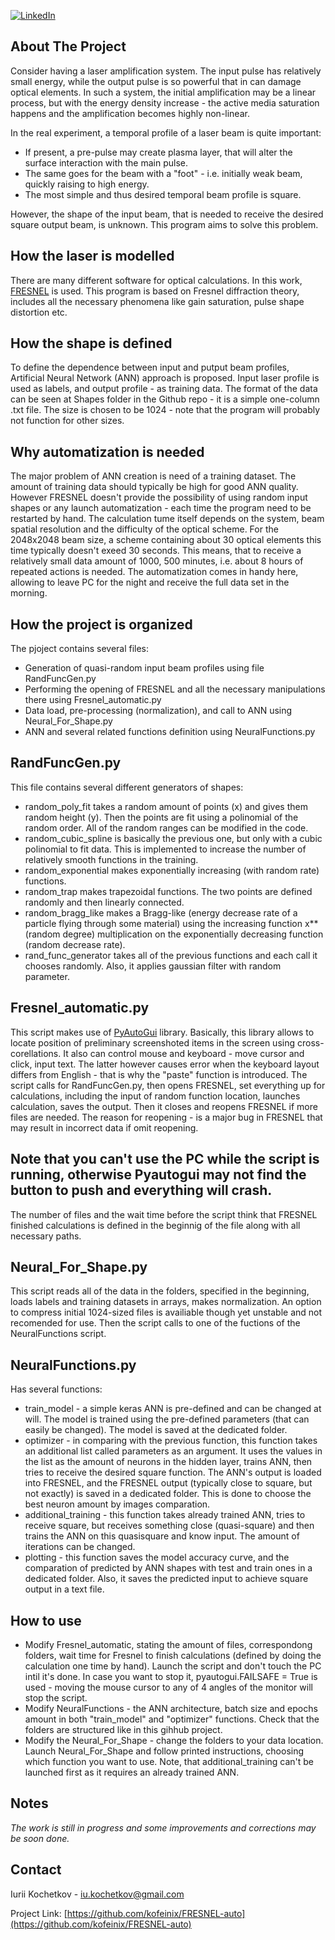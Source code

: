 
[![LinkedIn][linkedin-shield]][linkedin-url]





<!-- ABOUT THE PROJECT -->
## About The Project

Consider having a laser amplification system. The input pulse has relatively small energy, while the output pulse is so powerful that in can damage optical elements.
In such a system, the initial amplification may be a linear process, but with the energy density increase - the active media saturation happens and the amplification becomes highly non-linear.

In the real experiment, a temporal profile of a laser beam is quite important:
* If present, a pre-pulse may create plasma layer, that will alter the surface interaction with the main pulse.
* The same goes for the beam with a "foot" - i.e. initially weak beam, quickly raising to high energy.
* The most simple and thus desired temporal beam profile is square.

However, the shape of the input beam, that is needed to receive the desired square output beam, is unknown. This program aims to solve this problem.


## How the laser is modelled

There are many different software for optical calculations. In this work, [FRESNEL](http://www.wavesimsoft.ru/) is used. 
This program is based on Fresnel diffraction theory, includes all the necessary phenomena like gain saturation, pulse shape distortion etc.

## How the shape is defined

To define the dependence between input and putput beam profiles, Artificial Neural Network (ANN) approach is proposed. 
Input laser profile is used as labels, and output profile - as training data.
The format of the data can be seen at Shapes folder in the Github repo - it is a simple one-column .txt file. The size is chosen to be 1024 - note that the program will probably not function for other sizes.

## Why automatization is needed

The major problem of ANN creation is need of a training dataset. The amount of training data should typically be high for good ANN quality. However FRESNEL doesn't provide the possibility of using random input shapes or any launch automatization - each time the program need to be restarted by hand.
The calculation tume itself depends on the system, beam spatial resolution and the difficulty of the optical scheme. For the 2048x2048 beam size, a scheme containing about 30 optical elements this time typically doesn't exeed 30 seconds.
This means, that to receive a relatively small data amount of 1000, 500 minutes, i.e. about 8 hours of repeated actions is needed.
The automatization comes in handy here, allowing to leave PC for the night and receive the full data set in the morning. 

## How the project is organized

The pjoject contains several files:
* Generation of quasi-random input beam profiles using file RandFuncGen.py
* Performing the opening of FRESNEL and all the necessary manipulations there using Fresnel_automatic.py
* Data load, pre-processing (normalization), and call to ANN using Neural_For_Shape.py
* ANN and several related functions definition using NeuralFunctions.py

## RandFuncGen.py

This file contains several different generators of shapes: 
* random_poly_fit takes a random amount of points (x) and gives them random height (y). Then the points are fit using a polinomial of the random order. All of the random ranges can be modified in the code.
* random_cubic_spline is basically the previous one, but only with a cubic polinomial to fit data. This is implemented to increase the number of relatively smooth functions in the training.
* random_exponential makes exponentially increasing (with random rate) functions. 
* random_trap makes trapezoidal functions. The two points are defined randomly and then linearly connected.
* random_bragg_like makes a Bragg-like (energy decrease rate of a particle flying through some material) using the increasing function x**(random degree) multiplication on the exponentially decreasing function (random decrease rate).
* rand_func_generator takes all of the previous functions and each call it chooses randomly. Also, it applies gaussian filter with random parameter.

## Fresnel_automatic.py

This script makes use of [PyAutoGui](https://pyautogui.readthedocs.io/en/latest/) library. Basically, this library allows to locate position of preliminary screenshoted items in the screen using cross-corellations.
It also can control mouse and keyboard - move cursor and click, input text. The latter however causes error when the keyboard layout differs from English - that is why the "paste" function is introduced.
The script calls for RandFuncGen.py, then opens FRESNEL, set everything up for calculations, including the input of random function location, launches calculation, saves the output. Then it closes and reopens FRESNEL if more files are needed. The reason for reopening - is a major bug in FRESNEL that may result in incorrect data if omit reopening.
## Note that you can't use the PC while the script is running, otherwise Pyautogui may not find the button to push and everything will crash.
The number of files and the wait time before the script think that FRESNEL finished calculations is defined in the beginnig of the file along with all necessary paths.

## Neural_For_Shape.py

This script reads all of the data in the folders, specified in the beginning, loads labels and training datasets in arrays, makes normalization.
An option to compress initial 1024-sized files is availiable though yet unstable and not recomended for use.
Then the script calls to one of the fuctions of the NeuralFunctions script.


## NeuralFunctions.py
Has several functions:
* train_model - a simple keras ANN is pre-defined and can be changed at will. The model is trained using the pre-defined parameters (that can easily be changed). The model is saved at the dedicated folder.
* optimizer - in comparing with the previous function, this function takes an additional list called parameters as an argument. It uses the values in the list as the amount of neurons in the hidden layer, trains ANN, then tries to receive the desired square function. The ANN's output is loaded into FRESNEL, and the FRESNEL output (typically close to square, but not exactly) is saved in a dedicated folder. This is done to choose the best neuron amount by images comparation.
* additional_training - this function takes already trained ANN, tries to receive square, but receives something close (quasi-square) and then trains the ANN on this quasisquare and know input. The amount of iterations can be changed.
* plotting - this function saves the model accuracy curve, and the comparation of predicted by ANN shapes with test and train ones in a dedicated folder. Also, it saves the predicted input to achieve square output in a text file.

## How to use

* Modify Fresnel_automatic, stating the amount of files, correspondong folders, wait time for Fresnel to finish calculations (defined by doing the calculation one time by hand). Launch the script and don't touch the PC intil it's done. In case you want to stop it, pyautogui.FAILSAFE = True is used - moving the mouse cursor to any of 4 angles of the monitor will stop the script.
* Modify NeuralFunctions - the ANN architecture, batch size and epochs amount in both "train_model" and "optimizer" functions. Check that the folders are structured like in this gihhub project.
* Modify the Neural_For_Shape - change the folders to your data location. Launch Neural_For_Shape and follow printed instructions, choosing which function you want to use. Note, that additional_training can't be launched first as it requires an already trained ANN.  
 

## Notes
_The work is still in progress and some improvements and corrections may be soon done._

## Contact

Iurii Kochetkov -  iu.kochetkov@gmail.com

Project Link: [https://github.com/kofeinix/FRESNEL-auto](https://github.com/kofeinix/FRESNEL-auto)


<!-- MARKDOWN LINKS & IMAGES -->

[linkedin-shield]: https://img.shields.io/badge/-LinkedIn-black.svg?style=for-the-badge&logo=linkedin&colorB=555
[linkedin-url]: https://linkedin.com/in/iu-kochetkov/
